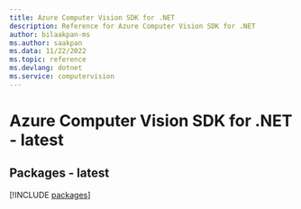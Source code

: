 ```yaml
---
title: Azure Computer Vision SDK for .NET
description: Reference for Azure Computer Vision SDK for .NET
author: bilaakpan-ms
ms.author: saakpan
ms.data: 11/22/2022
ms.topic: reference
ms.devlang: dotnet
ms.service: computervision
---
```

# Azure Computer Vision SDK for .NET - latest
## Packages - latest
[!INCLUDE [packages](computer-vision-index.md)]